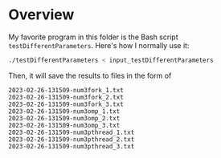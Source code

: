 # Overview

My favorite program in this folder is the Bash script
`testDifferentParameters`. Here's how I normally use it:

```bash
./testDifferentParameters < input_testDifferentParameters
```

Then, it will save the results to files in the form of

```
2023-02-26-131509-num3fork_1.txt
2023-02-26-131509-num3fork_2.txt
2023-02-26-131509-num3fork_3.txt
2023-02-26-131509-num3omp_1.txt
2023-02-26-131509-num3omp_2.txt
2023-02-26-131509-num3omp_3.txt
2023-02-26-131509-num3pthread_1.txt
2023-02-26-131509-num3pthread_2.txt
2023-02-26-131509-num3pthread_3.txt
```
